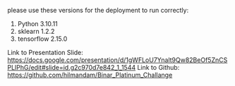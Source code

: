please use these versions for the deployment to run correctly:
1. Python 3.10.11
2. sklearn 1.2.2
3. tensorflow 2.15.0

Link to Presentation Slide: https://docs.google.com/presentation/d/1gWFLoU7Ynalt9Qw82BeOf5ZnCSPLlPhG/edit#slide=id.g2c970d7e842_1_1544
Link to Github: https://github.com/hilmandam/Binar_Platinum_Challange
